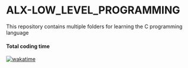 # ALX-LOW_LEVEL_PROGRAMMING
This repository contains multiple folders for learning the C programming language

#### Total coding time
[![wakatime](https://wakatime.com/badge/github/Stanmancer/alx-low_level_programming.svg)](https://wakatime.com/badge/github/Stanmancer/alx-low_level_programming)
